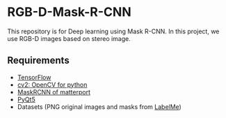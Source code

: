 # RGB-D-Mask-R-CNN
This repository is for Deep learning using Mask R-CNN. In this project, we use RGB-D images based on stereo image.

## Requirements
- [TensorFlow](https://github.com/tensorflow/tensorflow)
- [cv2: OpenCV for python](https://opencv-python-tutroals.readthedocs.io/en/latest/py_tutorials/py_tutorials.html)
- [MaskRCNN of matterport](https://github.com/matterport/Mask_RCNN.git)
- [PyQt5](https://www.riverbankcomputing.com/static/Docs/PyQt5/)
- Datasets (PNG original images and masks from [LabelMe](http://labelme.csail.mit.edu/Release3.0/))
